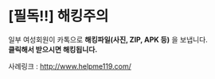 # [필독!!] 해킹주의
일부 여성회원이 카톡으로 **해킹파일(사진, ZIP, APK 등)** 을 보냅니다.    
**클릭해서 받으시면 해킹됩니다.**  

   

사례링크 : <http://www.helpme119.com/>  
